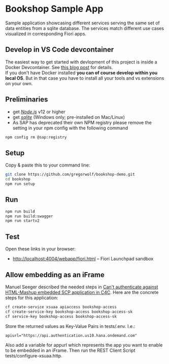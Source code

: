 # Bookshop Sample App

Sample application showcasing different services serving the same set of data entities from a sqlite database. 
The services match different use cases visualized in corresponding Fiori apps.

## Develop in VS Code devcontainer
The easiest way to get started with devlopment of this project is inside a Docker Devcontainer. See [this blog post](https://github.com/htammen/cap-vscode-dev-container#so-what-do-i-have-to-do) for details.   
If you don't have Docker installed **you can of course develop within you local OS**. But in that case you have to install all your tools and vs extensions on your own.

## Preliminaries

* get [_Node.js_](https://nodejs.org/en/) v12 or higher
* get [_sqlite_](https://www.sqlite.org/download.html) (Windows only; pre-installed on Mac/Linux)
* As SAP has deprecated their own NPM registry please remove the setting in your npm config with the following command

```sh
npm config rm @sap:registry
```

## Setup

Copy & paste this to your command line:

```sh
git clone https://github.com/gregorwolf/bookshop-demo.git
cd bookshop
npm run setup
```

## Run
```sh
npm run build
npm run build:swagger
npm run startv2
```

## Test

Open these links in your browser:

* <http://localhost:4004/webapp/fiori.html> &ndash; Fiori Launchpad sandbox

## Allow embedding as an iFrame

Manuel Seeger described the needed steps in [Can't authenticate against HTML-Mashup embedded SCP application in C4C](https://answers.sap.com/questions/13014707/cant-authenticate-against-html-mashup-embedded-scp.html). Here are the concrete steps for this application:

```sh
cf create-service xsuaa apiaccess bookshop-access
cf create-service-key bookshop-access bookshop-access-sk
cf service-key bookshop-access bookshop-access-sk
```

Store the returned values as Key-Value Pairs in tests/.env. I.e.: 

```
apiurl="https://api.authentication.us10.hana.ondemand.com"
```

Also add a variable for appurl which represents the app you want to enable to be embedded in an iFrame. Then run the REST Client Script tests/configure-xsuaa.http.